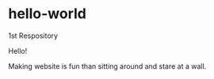 # hello-world
1st Respository

Hello!

Making website is fun than sitting around and stare at a wall.
